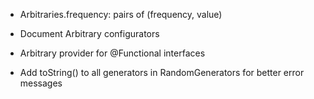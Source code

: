 - Arbitraries.frequency: pairs of (frequency, value)

- Document Arbitrary configurators

- Arbitrary provider for @Functional interfaces

- Add toString() to all generators in RandomGenerators for better error messages